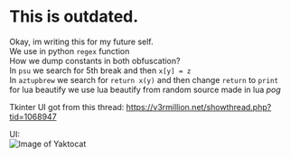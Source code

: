 # This is outdated.

Okay, im writing this for my future self. <br /> 
We use in python `regex` function <br /> 
How we dump constants in both obfuscation? <br /> 
In `psu` we search for 5th break and then `x[y] = z` <br /> 
In `aztupbrew` we search for `return x(y)` and then change `return` to `print`  <br />
for lua beautify we use lua beautify from random source made in lua *pog*

Tkinter UI got from this thread: https://v3rmillion.net/showthread.php?tid=1068947


UI: <br /> 
![Image of Yaktocat](https://i.imgur.com/t2tk3Ub.png)

